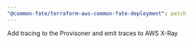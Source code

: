 ```yaml
---
"@common-fate/terraform-aws-common-fate-deployment": patch
---
```


Add tracing to the Provisoner and emit traces to AWS X-Ray
